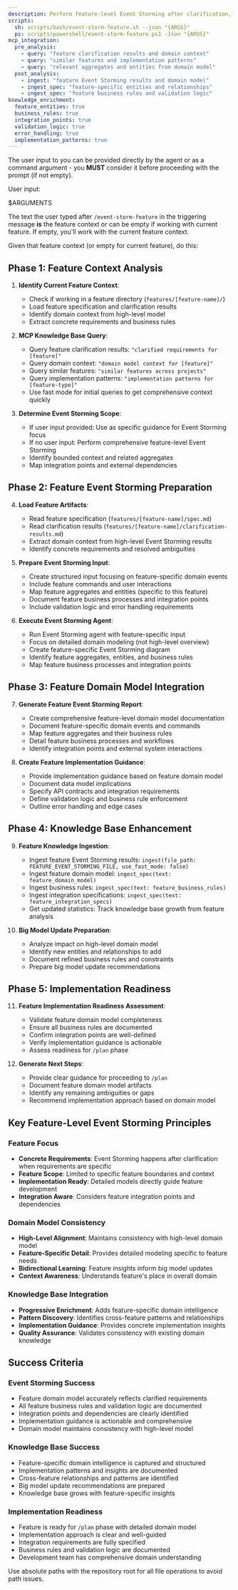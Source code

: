 ```yaml
---
description: Perform feature-level Event Storming after clarification, when requirements are concrete and feature scope is well-defined. Creates detailed domain models specific to individual features.
scripts:
  sh: scripts/bash/event-storm-feature.sh --json "{ARGS}"
  ps: scripts/powershell/event-storm-feature.ps1 -Json "{ARGS}"
mcp_integration:
  pre_analysis:
    - query: "feature clarification results and domain context"
    - query: "similar features and implementation patterns"
    - query: "relevant aggregates and entities from domain model"
  post_analysis:
    - ingest: "feature Event Storming results and domain model"
    - ingest_spec: "feature-specific entities and relationships"
    - ingest_spec: "feature business rules and validation logic"
knowledge_enrichment:
  feature_entities: true
  business_rules: true
  integration_points: true
  validation_logic: true
  error_handling: true
  implementation_patterns: true
---
```


The user input to you can be provided directly by the agent or as a command argument - you **MUST** consider it before proceeding with the prompt (if not empty).

User input:

$ARGUMENTS

The text the user typed after `/event-storm-feature` in the triggering message **is** the feature context or can be empty if working with current feature. If empty, you'll work with the current feature context.

Given that feature context (or empty for current feature), do this:

## Phase 1: Feature Context Analysis

1. **Identify Current Feature Context**:
   - Check if working in a feature directory (`features/[feature-name]/`)
   - Load feature specification and clarification results
   - Identify domain context from high-level model
   - Extract concrete requirements and business rules

2. **MCP Knowledge Base Query**:
   - Query feature clarification results: `"clarified requirements for [feature]"`
   - Query domain context: `"domain model context for [feature]"`
   - Query similar features: `"similar features across projects"`
   - Query implementation patterns: `"implementation patterns for [feature-type]"`
   - Use fast mode for initial queries to get comprehensive context quickly

3. **Determine Event Storming Scope**:
   - If user input provided: Use as specific guidance for Event Storming focus
   - If no user input: Perform comprehensive feature-level Event Storming
   - Identify bounded context and related aggregates
   - Map integration points and external dependencies

## Phase 2: Feature Event Storming Preparation

4. **Load Feature Artifacts**:
   - Read feature specification (`features/[feature-name]/spec.md`)
   - Read clarification results (`features/[feature-name]/clarification-results.md`)
   - Extract domain context from high-level Event Storming results
   - Identify concrete requirements and resolved ambiguities

5. **Prepare Event Storming Input**:
   - Create structured input focusing on feature-specific domain events
   - Include feature commands and user interactions
   - Map feature aggregates and entities (specific to this feature)
   - Document feature business processes and integration points
   - Include validation logic and error handling requirements

6. **Execute Event Storming Agent**:
   - Run Event Storming agent with feature-specific input
   - Focus on detailed domain modeling (not high-level overview)
   - Create feature-specific Event Storming diagram
   - Identify feature aggregates, entities, and business rules
   - Map feature business processes and integration points

## Phase 3: Feature Domain Model Integration

7. **Generate Feature Event Storming Report**:
   - Create comprehensive feature-level domain model documentation
   - Document feature-specific domain events and commands
   - Map feature aggregates and their business rules
   - Detail feature business processes and workflows
   - Identify integration points and external system interactions

8. **Create Feature Implementation Guidance**:
   - Provide implementation guidance based on feature domain model
   - Document data model implications
   - Specify API contracts and integration requirements
   - Define validation logic and business rule enforcement
   - Outline error handling and edge cases

## Phase 4: Knowledge Base Enhancement

9. **Feature Knowledge Ingestion**:
   - Ingest feature Event Storming results: `ingest(file_path: FEATURE_EVENT_STORMING_FILE, use_fast_mode: false)`
   - Ingest feature domain model: `ingest_spec(text: feature_domain_model)`
   - Ingest business rules: `ingest_spec(text: feature_business_rules)`
   - Ingest integration specifications: `ingest_spec(text: feature_integration_specs)`
   - Get updated statistics: Track knowledge base growth from feature analysis

10. **Big Model Update Preparation**:
    - Analyze impact on high-level domain model
    - Identify new entities and relationships to add
    - Document refined business rules and constraints
    - Prepare big model update recommendations

## Phase 5: Implementation Readiness

11. **Feature Implementation Readiness Assessment**:
    - Validate feature domain model completeness
    - Ensure all business rules are documented
    - Confirm integration points are well-defined
    - Verify implementation guidance is actionable
    - Assess readiness for `/plan` phase

12. **Generate Next Steps**:
    - Provide clear guidance for proceeding to `/plan`
    - Document feature domain model artifacts
    - Identify any remaining ambiguities or gaps
    - Recommend implementation approach based on domain model

## Key Feature-Level Event Storming Principles

### Feature Focus
- **Concrete Requirements**: Event Storming happens after clarification when requirements are specific
- **Feature Scope**: Limited to specific feature boundaries and context
- **Implementation Ready**: Detailed models directly guide feature development
- **Integration Aware**: Considers feature integration points and dependencies

### Domain Model Consistency
- **High-Level Alignment**: Maintains consistency with high-level domain model
- **Feature-Specific Detail**: Provides detailed modeling specific to feature needs
- **Bidirectional Learning**: Feature insights inform big model updates
- **Context Awareness**: Understands feature's place in overall domain

### Knowledge Base Integration
- **Progressive Enrichment**: Adds feature-specific domain intelligence
- **Pattern Discovery**: Identifies cross-feature patterns and relationships
- **Implementation Guidance**: Provides concrete implementation insights
- **Quality Assurance**: Validates consistency with existing domain knowledge

## Success Criteria

### Event Storming Success
- Feature domain model accurately reflects clarified requirements
- All feature business rules and validation logic are documented
- Integration points and dependencies are clearly identified
- Implementation guidance is actionable and comprehensive
- Domain model maintains consistency with high-level model

### Knowledge Base Success
- Feature-specific domain intelligence is captured and structured
- Implementation patterns and insights are documented
- Cross-feature relationships and patterns are identified
- Big model update recommendations are prepared
- Knowledge base grows with feature-specific insights

### Implementation Readiness
- Feature is ready for `/plan` phase with detailed domain model
- Implementation approach is clear and well-guided
- Integration requirements are fully specified
- Business rules and validation logic are documented
- Development team has comprehensive domain understanding

Use absolute paths with the repository root for all file operations to avoid path issues.